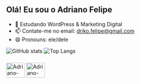 ## Olá! Eu sou o Adriano Felipe

- 🌱 Estudando WordPress & Marketing Digital
- 📫 Contate-me no email: driko.felipe@gmail.com
- 😄 Pronouns: ele/dele

 ![GitHub stats](https://github-readme-stats.vercel.app/api?username=AdrianoFelipe1&theme=midnight-purple&show_icons=true&count_private=true&include_all_commits=true) 
 ![Top Langs](https://github-readme-stats.vercel.app/api/top-langs/?username=AdrianoFelipe1&layout=compact&langs_count=10&theme=midnight-purple&count_private=true&include_all_commits=true)
 
 ###
 <div style="display: inline_block">
 <img align="center" alt="Adriano-Php" height="40" width="50" src="https://cdn.jsdelivr.net/gh/devicons/devicon/icons/php/php-original.svg">
 <img align="center" alt="Adriano-Html" height="40" width="50"  src="https://cdn.jsdelivr.net/gh/devicons/devicon/icons/html5/html5-original.svg" />

 
</div>
